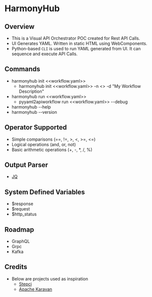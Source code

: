 # HarmonyHub

## Overview
- This is a Visual API Orchestrator POC created for Rest API Calls.
- UI Generates YAML. Written in static HTML using WebComponents. 
- Python-based `CLI` is used to run YAML generated from UI. It can sequence and execute API Calls.

## Commands
- harmonyhub init <<workflow.yaml>>
  - harmonyhub init <<workflow.yaml>> -n <<workflow>> -d "My Workflow Description"
- harmonyhub run <<workflow.yaml>>
  - pyyaml2apiworkflow run <<workflow.yaml>> --debug
- harmonyhub --help
- harmonyhub --version

## Operator Supported
- Simple comparisons (==, !=, >, <, >=, <=)
- Logical operations (and, or, not)
- Basic arithmetic operations (+, -, *, /, %)

## Output Parser
- [JQ](https://www.devtoolsdaily.com/jq_playground/)

## System Defined Variables
- $response
- $request
- $http_status

## Roadmap
- GraphQL
- Grpc
- Kafka

## Credits
- Below are projects used as inspiration
  - [Stepci](https://stepci.com/)
  - [Apache Karavan](https://github.com/apache/camel-karavan)

